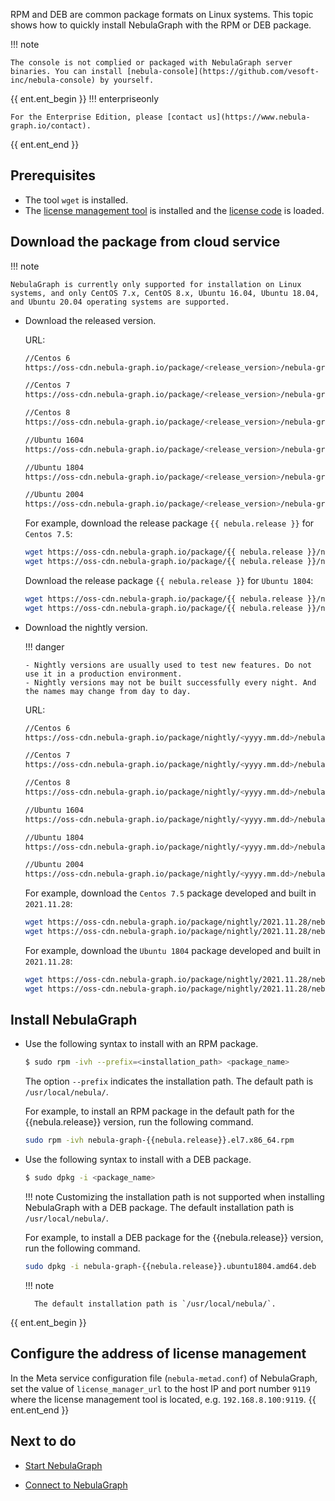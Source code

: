 RPM and DEB are common package formats on Linux systems. This topic shows how to quickly install NebulaGraph with the RPM or DEB package.

!!! note

    The console is not complied or packaged with NebulaGraph server binaries. You can install [nebula-console](https://github.com/vesoft-inc/nebula-console) by yourself.

{{ ent.ent_begin }}
!!! enterpriseonly

    For the Enterprise Edition, please [contact us](https://www.nebula-graph.io/contact).
{{ ent.ent_end }}
## Prerequisites

- The tool `wget` is installed.
- The [license management tool](https://docs.nebula-graph.io/{{nebula.release}}/9.about-license/2.license-management-suite/3.license-manager/) is installed and the [license code](https://docs.nebula-graph.io/{{nebula.release}}/9.about-license/4.generate-and-load-license-key/) is loaded.

## Download the package from cloud service

!!! note

    NebulaGraph is currently only supported for installation on Linux systems, and only CentOS 7.x, CentOS 8.x, Ubuntu 16.04, Ubuntu 18.04, and Ubuntu 20.04 operating systems are supported. 

* Download the released version.

    URL:

    ```bash
    //Centos 6
    https://oss-cdn.nebula-graph.io/package/<release_version>/nebula-graph-<release_version>.el6.x86_64.rpm

    //Centos 7
    https://oss-cdn.nebula-graph.io/package/<release_version>/nebula-graph-<release_version>.el7.x86_64.rpm

    //Centos 8
    https://oss-cdn.nebula-graph.io/package/<release_version>/nebula-graph-<release_version>.el8.x86_64.rpm

    //Ubuntu 1604
    https://oss-cdn.nebula-graph.io/package/<release_version>/nebula-graph-<release_version>.ubuntu1604.amd64.deb

    //Ubuntu 1804
    https://oss-cdn.nebula-graph.io/package/<release_version>/nebula-graph-<release_version>.ubuntu1804.amd64.deb

    //Ubuntu 2004
    https://oss-cdn.nebula-graph.io/package/<release_version>/nebula-graph-<release_version>.ubuntu2004.amd64.deb
    ```

    For example, download the release package `{{ nebula.release }}` for `Centos 7.5`:

    ```bash
    wget https://oss-cdn.nebula-graph.io/package/{{ nebula.release }}/nebula-graph-{{ nebula.release }}.el7.x86_64.rpm
    wget https://oss-cdn.nebula-graph.io/package/{{ nebula.release }}/nebula-graph-{{ nebula.release }}.el7.x86_64.rpm.sha256sum.txt
    ```

    Download the release package `{{ nebula.release }}` for `Ubuntu 1804`:

    ```bash
    wget https://oss-cdn.nebula-graph.io/package/{{ nebula.release }}/nebula-graph-{{ nebula.release }}.ubuntu1804.amd64.deb
    wget https://oss-cdn.nebula-graph.io/package/{{ nebula.release }}/nebula-graph-{{ nebula.release }}.ubuntu1804.amd64.deb.sha256sum.txt
    ```

* Download the nightly version.

  !!! danger

      - Nightly versions are usually used to test new features. Do not use it in a production environment.
      - Nightly versions may not be built successfully every night. And the names may change from day to day.

    URL:

    ```bash
    //Centos 6
    https://oss-cdn.nebula-graph.io/package/nightly/<yyyy.mm.dd>/nebula-graph-<yyyy.mm.dd>-nightly.el6.x86_64.rpm

    //Centos 7
    https://oss-cdn.nebula-graph.io/package/nightly/<yyyy.mm.dd>/nebula-graph-<yyyy.mm.dd>-nightly.el7.x86_64.rpm

    //Centos 8
    https://oss-cdn.nebula-graph.io/package/nightly/<yyyy.mm.dd>/nebula-graph-<yyyy.mm.dd>-nightly.el8.x86_64.rpm

    //Ubuntu 1604
    https://oss-cdn.nebula-graph.io/package/nightly/<yyyy.mm.dd>/nebula-graph-<yyyy.mm.dd>-nightly.ubuntu1604.amd64.deb

    //Ubuntu 1804
    https://oss-cdn.nebula-graph.io/package/nightly/<yyyy.mm.dd>/nebula-graph-<yyyy.mm.dd>-nightly.ubuntu1804.amd64.deb

    //Ubuntu 2004
    https://oss-cdn.nebula-graph.io/package/nightly/<yyyy.mm.dd>/nebula-graph-<yyyy.mm.dd>-nightly.ubuntu2004.amd64.deb
    ```

    For example, download the `Centos 7.5` package developed and built in `2021.11.28`:

    ```bash
    wget https://oss-cdn.nebula-graph.io/package/nightly/2021.11.28/nebula-graph-2021.11.28-nightly.el7.x86_64.rpm
    wget https://oss-cdn.nebula-graph.io/package/nightly/2021.11.28/nebula-graph-2021.11.28-nightly.el7.x86_64.rpm.sha256sum.txt
    ```

    For example, download the `Ubuntu 1804` package developed and built in `2021.11.28`:

    ```bash
    wget https://oss-cdn.nebula-graph.io/package/nightly/2021.11.28/nebula-graph-2021.11.28-nightly.ubuntu1804.amd64.deb
    wget https://oss-cdn.nebula-graph.io/package/nightly/2021.11.28/nebula-graph-2021.11.28-nightly.ubuntu1804.amd64.deb.sha256sum.txt
    ```

<!--
## Download the package from GitHub

* Download the release version.

   + On the [NebulaGraph Releases](https://github.com/vesoft-inc/nebula-graph/releases) page, find the required version and click **Assets**.
   ![Select a NebulaGraph release version](https://docs-cdn.nebula-graph.com.cn/figures/console-1.png)

   + In the **Assets** area, click the package to download it.

* Download the nightly version.

  !!! danger

        Nightly versions are usually used to test new features. Do not use it in a production environment.

   + On the [NebulaGraph package](https://github.com/vesoft-inc/nebula/actions/workflows/package.yaml) page, click the latest **package** on the top of the package list.
   
   ![Select a NebulaGraph nightly version](https://github.com/vesoft-inc/nebula-docs/blob/master/docs-2.0/figs/4.deployment-and-installation/2.complie-and-install-nebula-graph/2.install-nebula-graph-by-rpm-or-deb/nightly-page.png?raw=true)

   + In the **Artifacts** area, click the package to download it.
-->

## Install NebulaGraph

* Use the following syntax to install with an RPM package.

  ```bash
  $ sudo rpm -ivh --prefix=<installation_path> <package_name>
  ```

  The option `--prefix` indicates the installation path. The default path is `/usr/local/nebula/`.

  For example, to install an RPM package in the default path for the {{nebula.release}} version, run the following command.

  ```bash
  sudo rpm -ivh nebula-graph-{{nebula.release}}.el7.x86_64.rpm
  ```

* Use the following syntax to install with a DEB package.

  ```bash
  $ sudo dpkg -i <package_name>
  ```

  !!! note
        Customizing the installation path is not supported when installing NebulaGraph with a DEB package. The default installation path is `/usr/local/nebula/`.

  For example, to install a DEB package for the {{nebula.release}} version, run the following command.

  ```bash
  sudo dpkg -i nebula-graph-{{nebula.release}}.ubuntu1804.amd64.deb
  ```

  !!! note

        The default installation path is `/usr/local/nebula/`.

{{ ent.ent_begin }}
## Configure the address of license management

In the Meta service configuration file (`nebula-metad.conf`) of NebulaGraph, set the value of `license_manager_url` to the host IP and port number `9119` where the license management tool is located, e.g. `192.168.8.100:9119`.
{{ ent.ent_end }}

## Next to do

- [Start NebulaGraph](https://docs.nebula-graph.io/{{nebula.release}}/2.quick-start/5.start-stop-service/)  <!--这里用外链。-->

- [Connect to NebulaGraph](https://docs.nebula-graph.io/{{nebula.release}}/2.quick-start/3.connect-to-nebula-graph/)<!--这里用外链。-->
